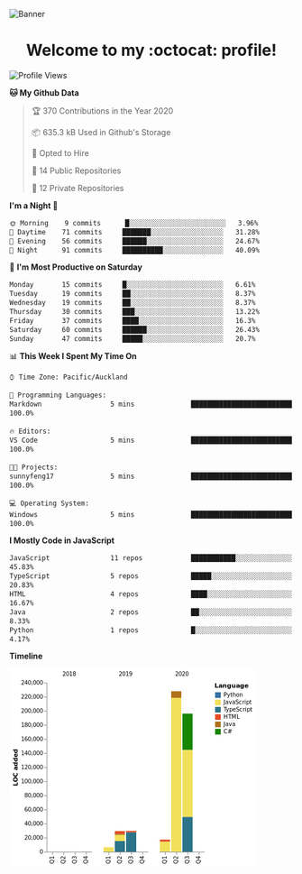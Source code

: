 ![Banner](https://raw.github.com/sunnyfeng17/sunnyfeng17/master/images/banner.jpg)

<h1 align="center">Welcome to my :octocat: profile!</h1>

<!--START_SECTION:waka-->
![Profile Views](http://img.shields.io/badge/Profile%20Views-746-blue)

**🐱 My Github Data** 

> 🏆 370 Contributions in the Year 2020
 > 
> 📦 635.3 kB Used in Github's Storage 
 > 
> 💼 Opted to Hire
 > 
> 📜 14 Public Repositories
 > 
> 🔑 12 Private Repositories 

**I'm a Night 🦉** 

```text
🌞 Morning    9 commits      █░░░░░░░░░░░░░░░░░░░░░░░░   3.96% 
🌆 Daytime    71 commits     ███████░░░░░░░░░░░░░░░░░░   31.28% 
🌃 Evening    56 commits     ██████░░░░░░░░░░░░░░░░░░░   24.67% 
🌙 Night      91 commits     ██████████░░░░░░░░░░░░░░░   40.09%

```
📅 **I'm Most Productive on Saturday** 

```text
Monday       15 commits     █░░░░░░░░░░░░░░░░░░░░░░░░   6.61% 
Tuesday      19 commits     ██░░░░░░░░░░░░░░░░░░░░░░░   8.37% 
Wednesday    19 commits     ██░░░░░░░░░░░░░░░░░░░░░░░   8.37% 
Thursday     30 commits     ███░░░░░░░░░░░░░░░░░░░░░░   13.22% 
Friday       37 commits     ████░░░░░░░░░░░░░░░░░░░░░   16.3% 
Saturday     60 commits     ██████░░░░░░░░░░░░░░░░░░░   26.43% 
Sunday       47 commits     █████░░░░░░░░░░░░░░░░░░░░   20.7%

```


📊 **This Week I Spent My Time On** 

```text
⌚︎ Time Zone: Pacific/Auckland

💬 Programming Languages: 
Markdown                 5 mins              █████████████████████████   100.0%

🔥 Editors: 
VS Code                  5 mins              █████████████████████████   100.0%

🐱‍💻 Projects: 
sunnyfeng17              5 mins              █████████████████████████   100.0%

💻 Operating System: 
Windows                  5 mins              █████████████████████████   100.0%

```

**I Mostly Code in JavaScript** 

```text
JavaScript               11 repos            ███████████░░░░░░░░░░░░░░   45.83% 
TypeScript               5 repos             █████░░░░░░░░░░░░░░░░░░░░   20.83% 
HTML                     4 repos             ████░░░░░░░░░░░░░░░░░░░░░   16.67% 
Java                     2 repos             ██░░░░░░░░░░░░░░░░░░░░░░░   8.33% 
Python                   1 repos             █░░░░░░░░░░░░░░░░░░░░░░░░   4.17%

```


**Timeline**

![Chart not found](https://github.com/sunnyfeng17/sunnyfeng17/blob/master/charts/bar_graph.png) 


<!--END_SECTION:waka-->

<!--
**sunnyfeng17/sunnyfeng17** is a ✨ _special_ ✨ repository because its `README.md` (this file) appears on your GitHub profile.

Here are some ideas to get you started:

- 🔭 I’m currently working on ...
- 🌱 I’m currently learning ...
- 👯 I’m looking to collaborate on ...
- 🤔 I’m looking for help with ...
- 💬 Ask me about ...
- 📫 How to reach me: ...
- 😄 Pronouns: ...
- ⚡ Fun fact: ...
-->
